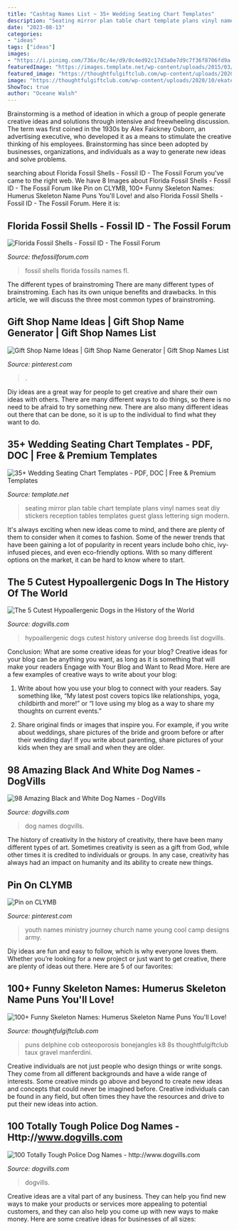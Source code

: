 ```yaml
---
title: "Cashtag Names List ~ 35+ Wedding Seating Chart Templates"
description: "Seating mirror plan table chart template plans vinyl names seat diy stickers reception tables templates guest glass lettering sign modern"
date: "2023-08-13"
categories:
- "ideas"
tags: ["ideas"]
images:
- "https://i.pinimg.com/736x/0c/4e/d9/0c4ed92c17d3a0e7d9c7f36f8706fd9a.jpg"
featuredImage: "https://images.template.net/wp-content/uploads/2015/03/18054224/Wedding-Seating-Chart-Mirror1.jpg"
featured_image: "https://thoughtfulgiftclub.com/wp-content/uploads/2020/10/ekaterina-kuznetsova-5ZiGQ-8s_k8-unsplash-768x1150.jpg"
image: "https://thoughtfulgiftclub.com/wp-content/uploads/2020/10/ekaterina-kuznetsova-5ZiGQ-8s_k8-unsplash-768x1150.jpg"
ShowToc: true
author: "Oceane Walsh"
---
```



Brainstorming is a method of ideation in which a group of people generate creative ideas and solutions through intensive and freewheeling discussion. The term was first coined in the 1930s by Alex Faickney Osborn, an advertising executive, who developed it as a means to stimulate the creative thinking of his employees. Brainstorming has since been adopted by businesses, organizations, and individuals as a way to generate new ideas and solve problems.

	

		
searching about Florida Fossil Shells - Fossil ID - The Fossil Forum you've came to the right web. We have 8 Images about Florida Fossil Shells - Fossil ID - The Fossil Forum like Pin on CLYMB, 100+ Funny Skeleton Names: Humerus Skeleton Name Puns You&#039;ll Love! and also Florida Fossil Shells - Fossil ID - The Fossil Forum. Here it is:
		
    
## Florida Fossil Shells - Fossil ID - The Fossil Forum

<img loading=lazy src="http://www.thefossilforum.com/uploads/monthly_2019_09/5d76de1475436_FLFossils-20x30IDNames.thumb.JPG.d69031ef4fe90810e1a7fe5d7b1a22a5.JPG" onerror="this.onerror=null;this.src='https://tse4.mm.bing.net/th?id=OIP.EeIWp6h-0jzwrx3F6ec6SgHaLI&amp;pid=15.1';" alt="Florida Fossil Shells - Fossil ID - The Fossil Forum">

_Source: thefossilforum.com_

>fossil shells florida fossils names fl. 

	

The different types of brainstroming
There are many different types of brainstroming. Each has its own unique benefits and drawbacks. In this article, we will discuss the three most common types of brainstroming.

    
## Gift Shop Name Ideas | Gift Shop Name Generator | Gift Shop Names List

<img loading=lazy src="https://i.pinimg.com/736x/8d/47/a7/8d47a7ebc20370d7bb4ac10cb0070e6b.jpg" onerror="this.onerror=null;this.src='https://tse4.mm.bing.net/th?id=OIP.B0cdyR3iSrtyR0thQolEfwHaLG&amp;pid=15.1';" alt="Gift Shop Name Ideas | Gift Shop Name Generator | Gift Shop Names List">

_Source: pinterest.com_

>. 

	

Diy ideas are a great way for people to get creative and share their own ideas with others. There are many different ways to do things, so there is no need to be afraid to try something new. There are also many different ideas out there that can be done, so it is up to the individual to find what they want to do.

    
## 35+ Wedding Seating Chart Templates - PDF, DOC | Free &amp; Premium Templates

<img loading=lazy src="https://images.template.net/wp-content/uploads/2015/03/18054224/Wedding-Seating-Chart-Mirror1.jpg" onerror="this.onerror=null;this.src='https://tse4.mm.bing.net/th?id=OIP.8vngSQJ1Sz04BscQZVMw7AHaK4&amp;pid=15.1';" alt="35+ Wedding Seating Chart Templates - PDF, DOC | Free &amp; Premium Templates">

_Source: template.net_

>seating mirror plan table chart template plans vinyl names seat diy stickers reception tables templates guest glass lettering sign modern. 

	

It's always exciting when new ideas come to mind, and there are plenty of them to consider when it comes to fashion. Some of the newer trends that have been gaining a lot of popularity in recent years include boho chic, ivy-infused pieces, and even eco-friendly options. With so many different options on the market, it can be hard to know where to start.

    
## The 5 Cutest Hypoallergenic Dogs In The History Of The World

<img loading=lazy src="https://www.dogvills.com/wp-content/uploads/2015/03/cutest-hypoallergenic-dogs.jpg" onerror="this.onerror=null;this.src='https://tse4.mm.bing.net/th?id=OIP.bAUHKiD0DUBwY2Az6Rr30AHaK5&amp;pid=15.1';" alt="The 5 Cutest Hypoallergenic Dogs in the History of the World">

_Source: dogvills.com_

>hypoallergenic dogs cutest history universe dog breeds list dogvills. 

	

Conclusion: What are some creative ideas for your blog?
Creative ideas for your blog can be anything you want, as long as it is something that will make your readers Engage with Your Blog and Want to Read More. Here are a few examples of creative ways to write about your blog:
1. Write about how you use your blog to connect with your readers. Say something like, “My latest post covers topics like relationships, yoga, childbirth and more!” or “I love using my blog as a way to share my thoughts on current events.”

2. Share original finds or images that inspire you. For example, if you write about weddings, share pictures of the bride and groom before or after their wedding day! If you write about parenting, share pictures of your kids when they are small and when they are older.


    
## 98 Amazing Black And White Dog Names - DogVills

<img loading=lazy src="https://www.dogvills.com/wp-content/uploads/2020/04/black-and-white-dog-names-p1-683x1024.jpg" onerror="this.onerror=null;this.src='https://tse2.mm.bing.net/th?id=OIP.CV2jnj_WTCXlmhUl21cVFwHaLG&amp;pid=15.1';" alt="98 Amazing Black and White Dog Names - DogVills">

_Source: dogvills.com_

>dog names dogvills. 

	

The history of creativity
In the history of creativity, there have been many different types of art. Sometimes creativity is seen as a gift from God, while other times it is credited to individuals or groups. In any case, creativity has always had an impact on humanity and its ability to create new things.

    
## Pin On CLYMB

<img loading=lazy src="https://i.pinimg.com/736x/0c/4e/d9/0c4ed92c17d3a0e7d9c7f36f8706fd9a.jpg" onerror="this.onerror=null;this.src='https://tse2.mm.bing.net/th?id=OIP.64gAueTSV6Ut9Kg430nsyAHaHa&amp;pid=15.1';" alt="Pin on CLYMB">

_Source: pinterest.com_

>youth names ministry journey church name young cool camp designs army. 

	

Diy ideas are fun and easy to follow, which is why everyone loves them. Whether you’re looking for a new project or just want to get creative, there are plenty of ideas out there. Here are 5 of our favorites: 

    
## 100+ Funny Skeleton Names: Humerus Skeleton Name Puns You&#039;ll Love!

<img loading=lazy src="https://thoughtfulgiftclub.com/wp-content/uploads/2020/10/ekaterina-kuznetsova-5ZiGQ-8s_k8-unsplash-768x1150.jpg" onerror="this.onerror=null;this.src='https://tse3.mm.bing.net/th?id=OIP.x9Zu31Ma-Msn7XlFUm8xogHaLF&amp;pid=15.1';" alt="100+ Funny Skeleton Names: Humerus Skeleton Name Puns You&#039;ll Love!">

_Source: thoughtfulgiftclub.com_

>puns delphine cob osteoporosis bonejangles k8 8s thoughtfulgiftclub taux gravel manferdini. 

	

Creative individuals are not just people who design things or write songs. They come from all different backgrounds and have a wide range of interests. Some creative minds go above and beyond to create new ideas and concepts that could never be imagined before. Creative individuals can be found in any field, but often times they have the resources and drive to put their new ideas into action.

    
## 100 Totally Tough Police Dog Names - Http://www.dogvills.com

<img loading=lazy src="https://www.dogvills.com/wp-content/uploads/2020/09/tough-names-for-police-dogs-a.jpg" onerror="this.onerror=null;this.src='https://tse1.mm.bing.net/th?id=OIP.zuxMSyu7hzioponcX-m7GgHaLH&amp;pid=15.1';" alt="100 Totally Tough Police Dog Names - http://www.dogvills.com">

_Source: dogvills.com_

>dogvills. 

	

Creative ideas are a vital part of any business. They can help you find new ways to make your products or services more appealing to potential customers, and they can also help you come up with new ways to make money. Here are some creative ideas for businesses of all sizes: 

